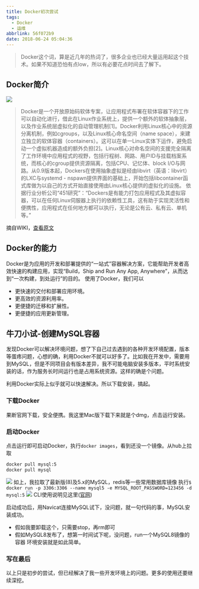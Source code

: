```yaml
---
title: Docker初次尝试
tags:
  - Docker
  - 运维
abbrlink: 56f072b9
date: 2018-06-24 05:04:36
---
```

> Docker这个词，算是近几年的热词了，很多企业也已经大量运用起这个技术。如果不知道恐怕有点low，所以有必要花点时间去了解下。

## Docker简介
![](http://static.1991421.cn/2018-06-24-121810.jpg)

> Docker是一个开放原始码软体专案，让应用程式布署在软体容器下的工作可以自动化进行，借此在Linux作业系统上，提供一个额外的软体抽象层，以及作业系统层虚拟化的自动管理机制[1]。Docker利用Linux核心中的资源分离机制，例如cgroups，以及Linux核心命名空间（name space），来建立独立的软体容器（containers）。这可以在单一Linux实体下运作，避免启动一个虚拟机器造成的额外负担[2]。Linux核心对命名空间的支援完全隔离了工作环境中应用程式的视野，包括行程树、网路、用户ID与挂载档案系统，而核心的cgroup提供资源隔离，包括CPU、记忆体、block I/O与网路。从0.9版本起，Dockers在使用抽象虚拟是经由libvirt（英语：libvirt）的LXC与systemd - nspawn提供界面的基础上，开始包括libcontainer函式库做为以自己的方式开始直接使用由Linux核心提供的虚拟化的设施。
依据行业分析公司“451研究”：“Dockers是有能力打包应用程式及其虚拟容器，可以在任何Linux伺服器上执行的依赖性工具，这有助于实现灵活性和便携性，应用程式在任何地方都可以执行，无论是公有云、私有云、单机等。”

摘自WIKI，[查看原文](https://zh.m.wikipedia.org/zh-hans/Docker_(%E8%BB%9F%E9%AB%94))

## Docker的能力
Docker是为应用的开发和部署提供的“一站式”容器解决方案，它能帮助开发者高效快速的构建应用，实现“Build，Ship and Run Any App, Anywhere”，从而达到“一次构建，到处运行”的目的。
使用了Docker，我们可以
+ 更快速的交付和部署应用环境。
+ 更高效的资源利用率。
+ 更便捷的迁移和扩展性。
+ 更便捷的应用更新管理。

## 牛刀小试-创建MySQL容器
发现Docker可以解决环境问题，想了下自己过去遇到的各种开发环境配置，版本等蛋疼问题，心想的确，利用Docker不就可以好多了。比如我在开发中，需要用到MySQL，但是不同项目会有版本差异，我不可能电脑安装多版本，平时系统安装的话，作为服务长时间运行也是占用系统资源。这样的确是个问题。

利用Docker实际上似乎就可以快速解决。所以下载安装，搞起。

### 下载Docker
果断官网下载，安全便携。我这里Mac版下载下来就是个dmg，点击运行安装。
### 启动Docker
点击运行即可启动Docker，执行`docker images`，看到还没一个镜像。从hub上拉取
```bash
docker pull mysql:5
docker pull mysql
```
![](http://static.1991421.cn/2018-06-24-124624.png)
如上，我拉取了最新版(8)及5.x的MySQL，redis等一些常用数据库镜像
执行`$ docker run -p 3306:3306 --name mysql5 -e MYSQL_ROOT_PASSWORD=123456 -d mysql:5`
![](http://static.1991421.cn/2018-06-24-125034.png)
CLI使用说明见这里([官网](https://docs.docker.com/engine/reference/commandline/docker/))

启动成功后，用Navicat连接MySQL试下，没问题，就一句代码的事，MySQL安装成功。
- 假如我要卸载这个，只需要stop，再rm即可
- 假如MySQL8发布了，想第一时间试下呢，没问题，run一个MySQL8镜像的容器
环境安装就是如此简单。
### 写在最后
以上只是初步的尝试，但已经解决了我一些开发环境上的问题。更多的使用还要继续深挖。

